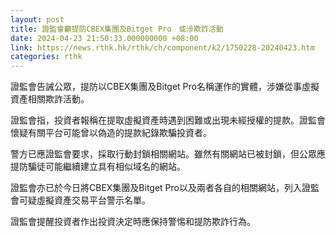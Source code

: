 ```yaml
---
layout: post
title: 證監會籲提防CBEX集團及Bitget Pro　或涉欺詐活動
date: 2024-04-23 21:50:33.000000000 +08:00
link: https://news.rthk.hk/rthk/ch/component/k2/1750228-20240423.htm
categories: rthk
---
```


證監會告誡公眾，提防以CBEX集團及Bitget Pro名稱運作的實體，涉嫌從事虛擬資產相關欺詐活動。

證監會指，投資者報稱在提取虛擬資產時遇到困難或出現未經授權的提款。證監會懷疑有關平台可能曾以偽造的提款紀錄欺騙投資者。

警方已應證監會要求，採取行動封鎖相關網站。雖然有關網站已被封鎖，但公眾應提防騙徒可能繼續建立具有相似域名的網站。

證監會亦已於今日將CBEX集團及Bitget Pro以及兩者各自的相關網站，列入證監會可疑虛擬資產交易平台警示名單。

證監會提醒投資者作出投資決定時應保持警惕和提防欺詐行為。
